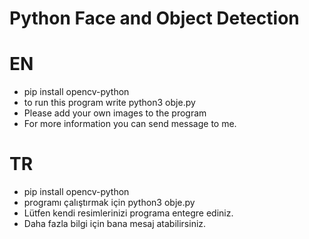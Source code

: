 # Python Face and Object Detection

# EN
- pip install opencv-python
- to run this program write python3 obje.py
- Please add your own images to the program
- For more information you can send message to me.

# TR
- pip install opencv-python
- programı çalıştırmak için python3 obje.py
- Lütfen kendi resimlerinizi programa entegre ediniz.
- Daha fazla bilgi için bana mesaj atabilirsiniz.
